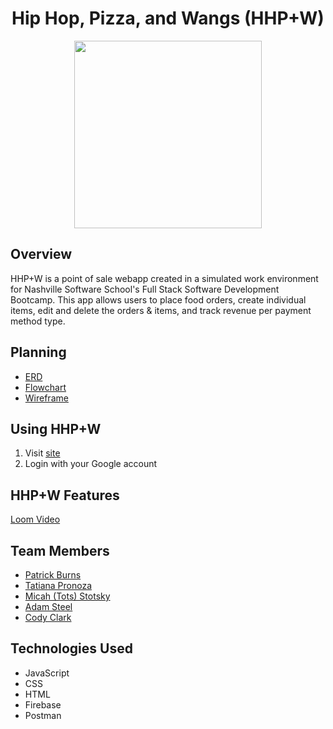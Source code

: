 <div style="text-align:center">
<h1>Hip Hop, Pizza, and Wangs (HHP+W)</h1>

<image src="./instructions/hhpw-record.png" style="height:300px;"></image></div>

## Overview
HHP+W is a point of sale webapp created in a simulated work environment for Nashville Software School's Full Stack Software Development Bootcamp. This app allows users to place food orders, create individual items, edit and delete the orders & items, and track revenue per payment method type. 

## Planning
- [ERD](https://dbdiagram.io/d/62a7c77a9921fe2a96f9bb32)
- [Flowchart](https://docs.google.com/presentation/d/1ZfNnoosXd47thGJqYf47iY74ci0My76qhABoTEiJV-4/edit#slide=id.p)
- [Wireframe](https://www.figma.com/file/4y3EZddALuBR3ouSEM57Np/MVP?node-id=0%3A1)

## Using HHP+W
1. Visit [site](https://pos-system-team-4.netlify.app/)
1. Login with your Google account

## HHP+W Features
[Loom Video](https://www.loom.com/share/9515414645a14887a16f850d5e86e8c1)


## Team Members
- [Patrick Burns](https://github.com/patrick24cr)
- [Tatiana Pronoza](https://github.com/tpronoza)
- [Micah (Tots) Stotsky](https://github.com/JustCallMeTots)
- [Adam Steel](https://github.com/mcgrief)
- [Cody Clark](https://github.com/cod-y-clark)

## Technologies Used 
- JavaScript
- CSS
- HTML
- Firebase
- Postman
